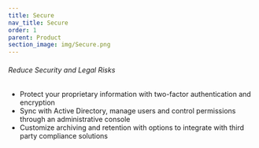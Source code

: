 ```yaml
---
title: Secure
nav_title: Secure
order: 1
parent: Product
section_image: img/Secure.png
---
```



###### Reduce Security and Legal Risks

* Protect your proprietary information with two-factor authentication and encryption
* Sync with Active Directory, manage users and control permissions through an administrative console
* Customize archiving and retention with options to integrate with third party compliance solutions